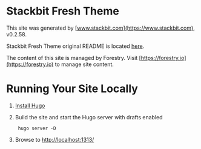 # Stackbit Fresh Theme

This site was generated by [www.stackbit.com](https://www.stackbit.com), v0.2.58.

Stackbit Fresh Theme original README is located [here](./README.theme.md).

The content of this site is managed by Forestry. Visit [https://forestry.io](https://forestry.io) to manage site content.

# Running Your Site Locally

1. [Install Hugo](https://gohugo.io/getting-started/quick-start/#step-1-install-hugo)

1. Build the site and start the Hugo server with drafts enabled

        hugo server -D

1. Browse to [http://localhost:1313/](http://localhost:1313/)

